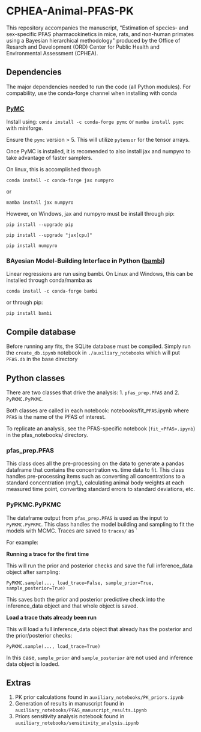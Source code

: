# CPHEA-Animal-PFAS-PK

This repository accompanies the manuscript, "Estimation of species- and sex-specific PFAS pharmacokinetics in mice, rats, and non-human primates using a Bayesian hierarchical methodology" produced by the Office of Resarch and Development (ORD) Center for Public Health and Environmental Assessment (CPHEA).

## Dependencies
The major dependencies needed to run the code (all Python modules). For compability, use the conda-forge channel when installing with conda

### [PyMC](https://www.pymc.io/projects/docs/en/latest/installation.html)
Install using: `conda install -c conda-forge pymc` or `mamba install pymc` with miniforge.

Ensure the `pymc` version > 5. This will utilize `pytensor` for the tensor arrays.

Once PyMC is installed, it is recomended to also install jax and numpyro to take advantage of faster samplers.

On linux, this is accomplished through

`conda install -c conda-forge jax numpyro`

or

`mamba install jax numpyro`

However, on Windows, jax and numpyro must be install through pip:

`pip install --upgrade pip`

`pip install --upgrade "jax[cpu]"`

`pip install numpyro`

### BAyesian Model-Building Interface in Python ([bambi](https://bambinos.github.io/bambi/))
Linear regressions are run using bambi. On Linux and Windows, this can be installed through conda/mamba as

`conda install -c conda-forge bambi`

or through pip:

`pip install bambi`

## Compile database
Before running any fits, the SQLite database must be compiled. Simply run the `create_db.ipynb` notebook in `./auxiliary_notebooks` which will put `PFAS.db` in the base directory

## Python classes
There are two classes that drive the analysis: 1.  `pfas_prep.PFAS` and 2. `PyPKMC.PyPKMC`.

Both classes are called in each notebook: notebooks/fit_`PFAS`.ipynb where `PFAS` is the name of the PFAS of interest.

To replicate an analysis, see the PFAS-specific notebook (`fit_<PFAS>.ipynb`) in the pfas_notebooks/ directory.

### pfas_prep.PFAS
This class does all the pre-processing on the data to generate a pandas dataframe that contains the concentration vs. time data to fit. This class handles pre-processing items such as converting all concentrations to a standard concentration (mg/L), calculating animal body weights at each measured time point, converting standard errors to standard deviations, etc.

### PyPKMC.PyPKMC
The dataframe output from `pfas_prep.PFAS` is used as the input to `PyPKMC.PyPKMC`. This class handles the model building and sampling to fit the models with MCMC. Traces are saved to `traces/` as `<PFAS>_<sex>_<species>

For example:

**Running a trace for the first time**

This will run the prior and posterior checks and save the full inference_data object after sampling:

`PyPKMC.sample(..., load_trace=False, sample_prior=True, sample_posterior=True)`

This saves both the prior and posterior predictive check into the inference_data object and that whole object is saved.

**Load a trace thats already been run**

This will load a full inference_data object that already has the posterior and the prior/posterior checks:

`PyPKMC.sample(..., load_trace=True)`

In this case, `sample_prior` and `sample_posterior` are not used and inference data object is loaded.

## Extras

1. PK prior calculations found in `auxiliary_notebooks/PK_priors.ipynb`
2. Generation of results in manuscript found in `auxiliary_notebooks/PFAS_manuscript_results.ipynb`
3. Priors sensitivity analysis notebook found in `auxiliary_notebooks/sensitivity_analysis.ipynb`
